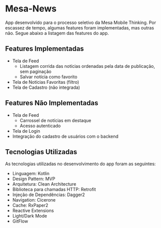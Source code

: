 # Mesa-News

App desenvolvido para o processo seletivo da Mesa Mobile Thinking.
Por escassez de tempo, algumas features foram implementadas, mas outras não. Segue abaixo a listagem das features do app.

## Features Implementadas

 * Tela de Feed
     - Listagem corrida das notícias ordenadas pela data de publicação, sem paginação
     - Salvar notícia como favorito
 * Tela de Notícias Favoritas (filtro)
 * Tela de Cadastro (não integrada)

## Features Não Implementadas

 * Tela de Feed
     - Carrossel de notícias em destaque
     - Acesso autenticado
 * Tela de Login
 * Integração do cadastro de usuários com o backend

## Tecnologias Utilizadas

As tecnologias utilizadas no desenvolvimento do app foram as seguintes:

 * Linguagem: Kotlin
 * Design Pattern: MVP
 * Arquitetura: Clean Architecture
 * Biblioteca para chamadas HTTP: Retrofit
 * Injeção de Dependências: Dagger2
 * Navigation: Cicerone
 * Cache: RxPaper2
 * Reactive Extensions
 * Light/Dark Mode
 * GitFlow
